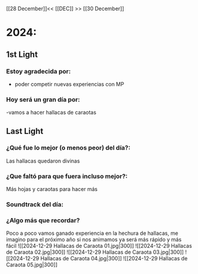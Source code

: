 [[28 December]]<< [[DEC]] >> [[30 December]]

# 2024:

## 1st Light

### Estoy agradecida por:
- poder competir nuevas experiencias con MP
### Hoy será un gran día por:
-vamos a hacer hallacas de caraotas 

## Last Light

### ¿Qué fue lo mejor (o menos peor) del día?:
Las hallacas quedaron divinas 

### ¿Que faltó para que fuera incluso mejor?:
Más hojas y caraotas para hacer más 

### Soundtrack del día:


### ¿Algo más que recordar?
Poco a poco vamos ganado experiencia en la hechura de hallacas, me imagino para el próximo año si nos animamos ya será más rápido y más fácil 
![[2024-12-29 Hallacas de Caraota 01.jpg|300]]
![[2024-12-29 Hallacas de Caraota 02.jpg|300]]
![[2024-12-29 Hallacas de Caraota 03.jpg|300]]
![[2024-12-29 Hallacas de Caraota 04.jpg|300]]
![[2024-12-29 Hallacas de Caraota 05.jpg|300]]
